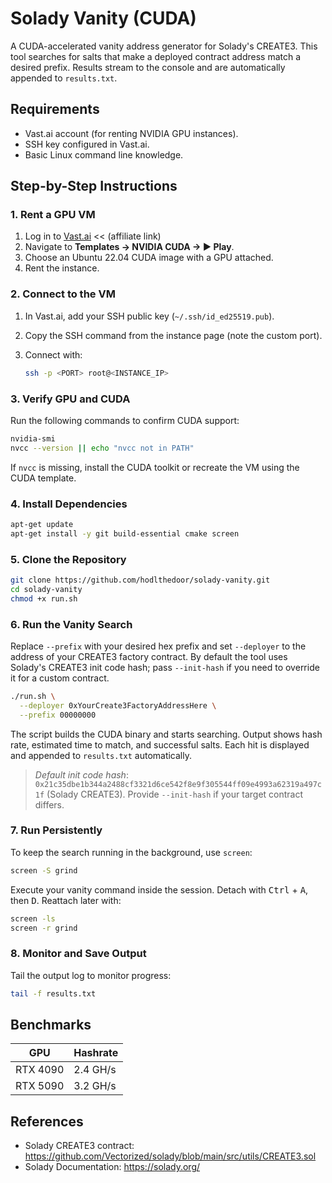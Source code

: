 # Solady Vanity (CUDA)

A CUDA-accelerated vanity address generator for Solady's CREATE3. This tool searches for salts that make a deployed contract address match a desired prefix. Results stream to the console and are automatically appended to `results.txt`.


## Requirements

- Vast.ai account (for renting NVIDIA GPU instances).
- SSH key configured in Vast.ai.
- Basic Linux command line knowledge.

## Step-by-Step Instructions

### 1. Rent a GPU VM

1. Log in to [Vast.ai](https://cloud.vast.ai/?ref_id=321553) << (affiliate link)
2. Navigate to **Templates → NVIDIA CUDA → ▶ Play**.
3. Choose an Ubuntu 22.04 CUDA image with a GPU attached.
4. Rent the instance.

### 2. Connect to the VM

1. In Vast.ai, add your SSH public key (`~/.ssh/id_ed25519.pub`).
2. Copy the SSH command from the instance page (note the custom port).
3. Connect with:

   ```bash
   ssh -p <PORT> root@<INSTANCE_IP>
   ```

### 3. Verify GPU and CUDA

Run the following commands to confirm CUDA support:

```bash
nvidia-smi
nvcc --version || echo "nvcc not in PATH"
```

If `nvcc` is missing, install the CUDA toolkit or recreate the VM using the CUDA template.

### 4. Install Dependencies

```bash
apt-get update
apt-get install -y git build-essential cmake screen
```

### 5. Clone the Repository

```bash
git clone https://github.com/hodlthedoor/solady-vanity.git
cd solady-vanity
chmod +x run.sh
```

### 6. Run the Vanity Search

Replace `--prefix` with your desired hex prefix and set `--deployer` to the address of your CREATE3 factory contract. By default the tool uses Solady's CREATE3 init code hash; pass `--init-hash` if you need to override it for a custom contract.

```bash
./run.sh \
  --deployer 0xYourCreate3FactoryAddressHere \
  --prefix 00000000
```

The script builds the CUDA binary and starts searching. Output shows hash rate, estimated time to match, and successful salts. Each hit is displayed and appended to `results.txt` automatically.

> _Default init code hash_: `0x21c35dbe1b344a2488cf3321d6ce542f8e9f305544ff09e4993a62319a497c1f` (Solady CREATE3). Provide `--init-hash` if your target contract differs.

### 7. Run Persistently

To keep the search running in the background, use `screen`:

```bash
screen -S grind
```

Execute your vanity command inside the session. Detach with <kbd>Ctrl</kbd> + <kbd>A</kbd>, then <kbd>D</kbd>. Reattach later with:

```bash
screen -ls
screen -r grind
```

### 8. Monitor and Save Output

Tail the output log to monitor progress:

```bash
tail -f results.txt
```

## Benchmarks

| GPU        | Hashrate |
|------------|----------|
| RTX 4090   | 2.4 GH/s |
| RTX 5090   | 3.2 GH/s |

## References

- Solady CREATE3 contract: <https://github.com/Vectorized/solady/blob/main/src/utils/CREATE3.sol>
- Solady Documentation: <https://solady.org/>
